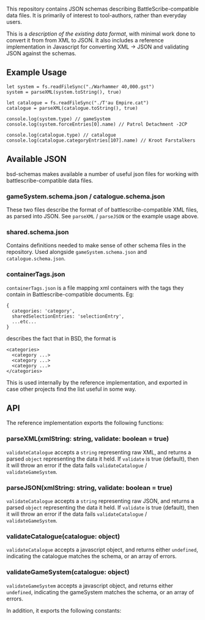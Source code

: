 This repository contains JSON schemas describing BattleScribe-compatible data files. It is primarily of interest to tool-authors, rather than everyday users.

This is a *description of the existing data format*, with minimal work done to convert it from from XML to JSON. It also includes a reference implementation in Javascript for converting XML -> JSON and validating JSON against the schemas.

## Example Usage

```
let system = fs.readFileSync("./Warhammer 40,000.gst")
system = parseXML(system.toString(), true)

let catalogue = fs.readFileSync("./T'au Empire.cat")
catalogue = parseXML(catalogue.toString(), true)

console.log(system.type) // gameSystem
console.log(system.forceEntries[0].name) // Patrol Detachment -2CP

console.log(catalogue.type) // catalogue
console.log(catalogue.categoryEntries[107].name) // Kroot Farstalkers
```

## Available JSON

bsd-schemas makes available a number of useful json files for working with battlescribe-compatible data files.

### gameSystem.schema.json / catalogue.schema.json

These two files describe the format of of battlescribe-compatible XML files, as parsed into JSON. See `parseXML` / `parseJSON` or the example usage above.

### shared.schema.json

Contains definitions needed to make sense of other schema files in the repository. Used alongside `gameSystem.schema.json` and `catalogue.schema.json`.

### containerTags.json

`containerTags.json` is a file mapping xml containers with the tags they contain in Battlescribe-compatible documents. Eg:

```
{
  categories: 'category',
  sharedSelectionEntries: 'selectionEntry',
  ...etc...
}
```

describes the fact that in BSD, the format is
```
<categories>
  <category ...>
  <category ...>
  <category ...>
</categories>
```

This is used internally by the reference implementation, and exported in case other projects find the list useful in some way.


## API

The reference implementation exports the following functions:

### parseXML(xmlString: string, validate: boolean = true)

`validateCatalogue` accepts a `string` representing raw XML, and returns a parsed `object` representing the data it held. If `validate` is true (default), then it will throw an error if the data fails `validateCatalogue` / `validateGameSystem`.

### parseJSON(xmlString: string, validate: boolean = true)

`validateCatalogue` accepts a `string` representing raw JSON, and returns a parsed `object` representing the data it held. If `validate` is true (default), then it will throw an error if the data fails `validateCatalogue` / `validateGameSystem`.

### validateCatalogue(catalogue: object)

`validateCatalogue` accepts a javascript object, and returns either `undefined`, indicating the catalogue matches the schema, or an array of errors.

### validateGameSystem(catalogue: object)

`validateGameSystem` accepts a javascript object, and returns either `undefined`, indicating the gameSystem matches the schema, or an array of errors.

In addition, it exports the following constants:

